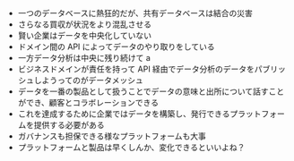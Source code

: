 - 一つのデータベースに熱狂的だが、共有データベースは結合の災害
- さらなる買収が状況をより混乱させる
- 賢い企業はデータを中央化していない
- ドメイン間の API によってデータのやり取りをしている
- 一方データ分析は中央に残り続けて a
- ビジネスドメインが責任を持って API 経由でデータ分析のデータをパブリッシュしようってのがデータメッシュ
- データを一番の製品として扱うことでデータの意味と出所について話すことができ、顧客とコラボレーションできる
- これを達成するために企業ではデータを構築し、発行できるプラットフォームを提供する必要がある
- ガバナンスも担保できる様なプラットフォームも大事
- プラットフォームと製品は早くしんか、変化できるといいよね？
